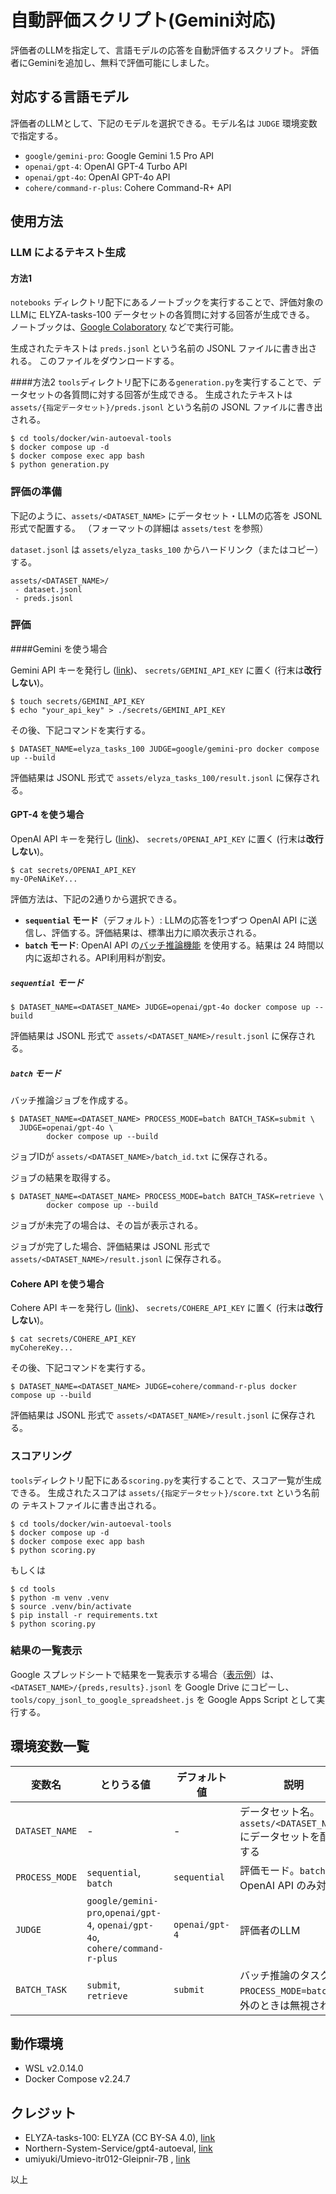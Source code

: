 # 自動評価スクリプト(Gemini対応)

評価者のLLMを指定して、言語モデルの応答を自動評価するスクリプト。
評価者にGeminiを追加し、無料で評価可能にしました。

## 対応する言語モデル

評価者のLLMとして、下記のモデルを選択できる。モデル名は `JUDGE` 環境変数で指定する。

* `google/gemini-pro`: Google Gemini 1.5 Pro API
* `openai/gpt-4`: OpenAI GPT-4 Turbo API
* `openai/gpt-4o`: OpenAI GPT-4o API
* `cohere/command-r-plus`: Cohere Command-R+ API

## 使用方法

### LLM によるテキスト生成

#### 方法1
`notebooks` ディレクトリ配下にあるノートブックを実行することで、評価対象のLLMに ELYZA-tasks-100 データセットの各質問に対する回答が生成できる。
ノートブックは、[Google Colaboratory](https://colab.research.google.com/) などで実行可能。

生成されたテキストは `preds.jsonl` という名前の JSONL ファイルに書き出される。
このファイルをダウンロードする。

####方法2
`tools`ディレクトリ配下にある`generation.py`を実行することで、データセットの各質問に対する回答が生成できる。
生成されたテキストは `assets/{指定データセット}/preds.jsonl` という名前の JSONL ファイルに書き出される。

```console
$ cd tools/docker/win-autoeval-tools
$ docker compose up -d
$ docker compose exec app bash
$ python generation.py
```

### 評価の準備

下記のように、`assets/<DATASET_NAME>` にデータセット・LLMの応答を JSONL 形式で配置する。
（フォーマットの詳細は `assets/test` を参照）

`dataset.jsonl` は `assets/elyza_tasks_100` からハードリンク（またはコピー）する。

```
assets/<DATASET_NAME>/
 - dataset.jsonl
 - preds.jsonl
```

### 評価

####Gemini を使う場合

Gemini API キーを発行し ([link](https://makersuite.google.com/app/prompts/new_freeform))、 `secrets/GEMINI_API_KEY` に置く (行末は**改行しない**)。

```console
$ touch secrets/GEMINI_API_KEY
$ echo "your_api_key" > ./secrets/GEMINI_API_KEY
```
その後、下記コマンドを実行する。

```console
$ DATASET_NAME=elyza_tasks_100 JUDGE=google/gemini-pro docker compose up --build
```

評価結果は JSONL 形式で `assets/elyza_tasks_100/result.jsonl` に保存される。


#### GPT-4 を使う場合

OpenAI API キーを発行し ([link](https://platform.openai.com/api-keys))、 `secrets/OPENAI_API_KEY` に置く (行末は**改行しない**)。

```console
$ cat secrets/OPENAI_API_KEY
my-OPeNAiKeY...
```

評価方法は、下記の2通りから選択できる。

* **`sequential` モード**（デフォルト）: LLMの応答を1つずつ OpenAI API に送信し、評価する。評価結果は、標準出力に順次表示される。
* **`batch` モード**: OpenAI API の[バッチ推論機能](https://platform.openai.com/docs/api-reference/batch) を使用する。結果は 24 時間以内に返却される。API利用料が割安。

##### `sequential` モード

```console
$ DATASET_NAME=<DATASET_NAME> JUDGE=openai/gpt-4o docker compose up --build
```

評価結果は JSONL 形式で `assets/<DATASET_NAME>/result.jsonl` に保存される。

##### `batch` モード

バッチ推論ジョブを作成する。

```console
$ DATASET_NAME=<DATASET_NAME> PROCESS_MODE=batch BATCH_TASK=submit \
  JUDGE=openai/gpt-4o \
        docker compose up --build
```

ジョブIDが `assets/<DATASET_NAME>/batch_id.txt` に保存される。

ジョブの結果を取得する。

```console
$ DATASET_NAME=<DATASET_NAME> PROCESS_MODE=batch BATCH_TASK=retrieve \
        docker compose up --build
```

ジョブが未完了の場合は、その旨が表示される。

ジョブが完了した場合、評価結果は JSONL 形式で `assets/<DATASET_NAME>/result.jsonl` に保存される。

#### Cohere API を使う場合

Cohere API キーを発行し ([link](https://dashboard.cohere.com/api-keys))、 `secrets/COHERE_API_KEY` に置く (行末は**改行しない**)。

```console
$ cat secrets/COHERE_API_KEY
myCohereKey...
```

その後、下記コマンドを実行する。

```console
$ DATASET_NAME=<DATASET_NAME> JUDGE=cohere/command-r-plus docker compose up --build
```

評価結果は JSONL 形式で `assets/<DATASET_NAME>/result.jsonl` に保存される。

### スコアリング
`tools`ディレクトリ配下にある`scoring.py`を実行することで、スコア一覧が生成できる。
生成されたスコアは `assets/{指定データセット}/score.txt` という名前の テキストファイルに書き出される。

```console
$ cd tools/docker/win-autoeval-tools
$ docker compose up -d
$ docker compose exec app bash
$ python scoring.py
```
もしくは
```console
$ cd tools
$ python -m venv .venv
$ source .venv/bin/activate
$ pip install -r requirements.txt
$ python scoring.py
```


### 結果の一覧表示

Google スプレッドシートで結果を一覧表示する場合（[表示例](https://docs.google.com/spreadsheets/d/1nOWtneRdrkxwQbAN0rWmXqiJXR9IXK9lVkyDjQTqNGc/edit?usp=sharing)）は、 `<DATASET_NAME>/{preds,results}.jsonl` を Google Drive にコピーし、`tools/copy_jsonl_to_google_spreadsheet.js` を Google Apps Script として実行する。

## 環境変数一覧

| 変数名 | とりうる値 | デフォルト値 | 説明 |
| --- | --- | --- | --- |
| `DATASET_NAME` | - | - | データセット名。`assets/<DATASET_NAME>` にデータセットを配置する |
| `PROCESS_MODE` | `sequential`, `batch` | `sequential` | 評価モード。`batch` は OpenAI API のみ対応 |
| `JUDGE` | `google/gemini-pro`,`openai/gpt-4`, `openai/gpt-4o`, `cohere/command-r-plus` | `openai/gpt-4` | 評価者のLLM |
| `BATCH_TASK` | `submit`, `retrieve` | `submit` | バッチ推論のタスク。`PROCESS_MODE=batch` 以外のときは無視される |

## 動作環境

* WSL v2.0.14.0
* Docker Compose v2.24.7

## クレジット

* ELYZA-tasks-100: ELYZA (CC BY-SA 4.0), [link](https://huggingface.co/datasets/elyza/ELYZA-tasks-100)
* Northern-System-Service/gpt4-autoeval, [link](https://github.com/Northern-System-Service/gpt4-autoeval)
* umiyuki/Umievo-itr012-Gleipnir-7B , [link](https://huggingface.co/umiyuki/Umievo-itr012-Gleipnir-7B)

以上
